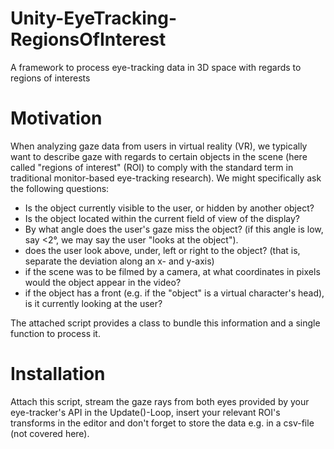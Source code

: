 # Unity-EyeTracking-RegionsOfInterest
A framework to process eye-tracking data in 3D space with regards to regions of interests

# Motivation
When analyzing gaze data from users in virtual reality (VR), we typically want to describe gaze with regards to certain objects 
in the scene (here called "regions of interest" (ROI) to comply with the standard term in traditional monitor-based eye-tracking
research). We might specifically ask the following questions:
* Is the object currently visible to the user, or hidden by another object?
* Is the object located within the current field of view of the display?
* By what angle does the user's gaze miss the object? (if this angle is low, say <2°, we may say the user "looks at the object"). 
* does the user look above, under, left or right to the object? (that is, separate the deviation along an x- and y-axis)
* if the scene was to be filmed by a camera, at what coordinates in pixels would the object appear in the video?
* if the object has a front (e.g. if the "object" is a virtual character's head), is it currently looking at the user?

The attached script provides a class to bundle this information and a single function to process it. 

# Installation
Attach this script, stream the gaze rays from both eyes provided by your eye-tracker's API in the Update()-Loop, insert your 
relevant ROI's transforms in the editor and don't forget to store the data e.g. in a csv-file (not covered here). 
